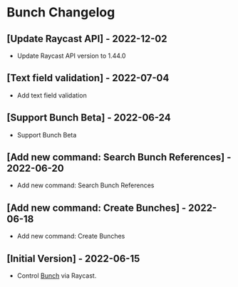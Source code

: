 # Bunch Changelog

## [Update Raycast API] - 2022-12-02

- Update Raycast API version to 1.44.0

## [Text field validation] - 2022-07-04

- Add text field validation

## [Support Bunch Beta] - 2022-06-24

- Support Bunch Beta

## [Add new command: Search Bunch References] - 2022-06-20

- Add new command: Search Bunch References

## [Add new command: Create Bunches] - 2022-06-18

- Add new command: Create Bunches

## [Initial Version] - 2022-06-15

- Control [Bunch](https://bunchapp.co) via Raycast.
